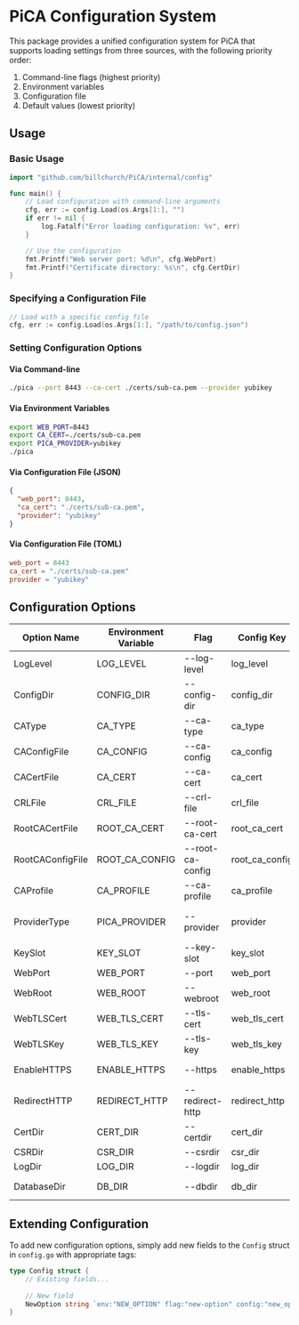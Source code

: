 # PiCA Configuration System

This package provides a unified configuration system for PiCA that supports loading settings from three sources, with the following priority order:

1. Command-line flags (highest priority)
2. Environment variables
3. Configuration file
4. Default values (lowest priority)

## Usage

### Basic Usage

```go
import "github.com/billchurch/PiCA/internal/config"

func main() {
    // Load configuration with command-line arguments
    cfg, err := config.Load(os.Args[1:], "")
    if err != nil {
        log.Fatalf("Error loading configuration: %v", err)
    }

    // Use the configuration
    fmt.Printf("Web server port: %d\n", cfg.WebPort)
    fmt.Printf("Certificate directory: %s\n", cfg.CertDir)
}
```

### Specifying a Configuration File

```go
// Load with a specific config file
cfg, err := config.Load(os.Args[1:], "/path/to/config.json")
```

### Setting Configuration Options

#### Via Command-line

```bash
./pica --port 8443 --ca-cert ./certs/sub-ca.pem --provider yubikey
```

#### Via Environment Variables

```bash
export WEB_PORT=8443
export CA_CERT=./certs/sub-ca.pem
export PICA_PROVIDER=yubikey
./pica
```

#### Via Configuration File (JSON)

```json
{
  "web_port": 8443,
  "ca_cert": "./certs/sub-ca.pem",
  "provider": "yubikey"
}
```

#### Via Configuration File (TOML)

```toml
web_port = 8443
ca_cert = "./certs/sub-ca.pem"
provider = "yubikey"
```

## Configuration Options

| Option Name       | Environment Variable | Flag            | Config Key     | Default  | Description                             |
|-------------------|----------------------|-----------------|----------------|----------|-----------------------------------------|
| LogLevel          | LOG_LEVEL            | --log-level     | log_level      | info     | Logging level                           |
| ConfigDir         | CONFIG_DIR           | --config-dir    | config_dir     | ./configs| Configuration directory                 |
| CAType            | CA_TYPE              | --ca-type       | ca_type        | sub      | CA type (root or sub)                   |
| CAConfigFile      | CA_CONFIG            | --ca-config     | ca_config      |          | Path to CA config file                  |
| CACertFile        | CA_CERT              | --ca-cert       | ca_cert        |          | Path to CA certificate file             |
| CRLFile           | CRL_FILE             | --crl-file      | crl_file       |          | Path to CRL file                        |
| RootCACertFile    | ROOT_CA_CERT         | --root-ca-cert  | root_ca_cert   |          | Path to Root CA certificate file        |
| RootCAConfigFile  | ROOT_CA_CONFIG       | --root-ca-config| root_ca_config |          | Path to Root CA config file             |
| CAProfile         | CA_PROFILE           | --ca-profile    | ca_profile     |          | CA profile to use                       |
| ProviderType      | PICA_PROVIDER        | --provider      | provider       |          | Crypto provider type (yubikey/software) |
| KeySlot           | KEY_SLOT             | --key-slot      | key_slot       | 82       | YubiKey PIV slot to use                 |
| WebPort           | WEB_PORT             | --port          | web_port       | 8080     | Web server port                         |
| WebRoot           | WEB_ROOT             | --webroot       | web_root       | ./web/html | Web server root directory              |
| WebTLSCert        | WEB_TLS_CERT         | --tls-cert      | web_tls_cert   |          | TLS certificate for HTTPS               |
| WebTLSKey         | WEB_TLS_KEY          | --tls-key       | web_tls_key    |          | TLS key for HTTPS                       |
| EnableHTTPS       | ENABLE_HTTPS         | --https         | enable_https   | false    | Enable HTTPS for web server             |
| RedirectHTTP      | REDIRECT_HTTP        | --redirect-http | redirect_http  | true     | Redirect HTTP to HTTPS                  |
| CertDir           | CERT_DIR             | --certdir       | cert_dir       | ./certs  | Directory for certificates              |
| CSRDir            | CSR_DIR              | --csrdir        | csr_dir        | ./csrs   | Directory for CSRs                      |
| LogDir            | LOG_DIR              | --logdir        | log_dir        | ./logs   | Directory for logs                      |
| DatabaseDir       | DB_DIR               | --dbdir         | db_dir         | ./db     | Directory for database                  |

## Extending Configuration

To add new configuration options, simply add new fields to the `Config` struct in `config.go` with appropriate tags:

```go
type Config struct {
    // Existing fields...
    
    // New field
    NewOption string `env:"NEW_OPTION" flag:"new-option" config:"new_option" default:"default_value"`
}
```

